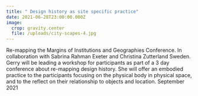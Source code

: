 ```yaml
---
title: " Design history as site specific practice"
date: 2021-06-28T23:00:00.000Z
image:
  crop: gravity.center
  file: /uploads/city-scapes-4.jpg
---
```

Re-mapping the Margins of Institutions and Geographies Conference. In collaboration with Sabrina Rahman Exeter and Christina Zutterland Sweden. Gerry will be leading a workshop for participants as part of a 3 day conference about re-mapping design history. She will offer an embodied practice to the participants focusing on the physical body in physical space, and to the reflect on their relationship to objects and location. September 2021